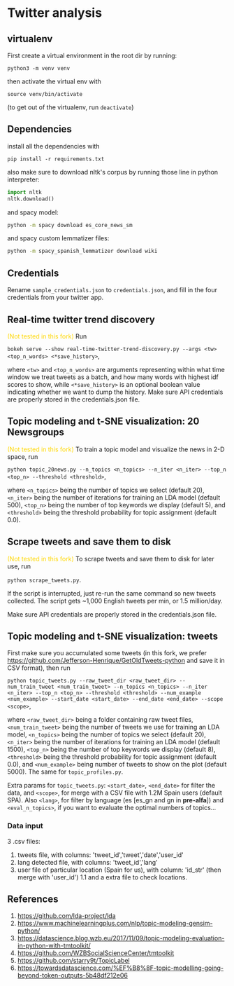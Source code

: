 # Twitter analysis


## virtualenv

First create a virtual environment in the root dir by running:

`python3 -m venv venv`

then activate the virtual env with

`source venv/bin/activate`

(to get out of the virtualenv, run `deactivate`)


## Dependencies

install all the dependencies with

`pip install -r requirements.txt`

also make sure to download nltk's corpus by running those line in python
interpreter:

```python
import nltk
nltk.download()
```
and spacy model:

```bash
python -m spacy download es_core_news_sm
```
and spacy custom lemmatizer files:

```bash
python -m spacy_spanish_lemmatizer download wiki
```



## Credentials

Rename `sample_credentials.json` to `credentials.json`, and fill in the four
credentials from your twitter app.


## Real-time twitter trend discovery 

<span style="color:gold">(Not tested in this fork)</span> Run 

`bokeh serve --show real-time-twitter-trend-discovery.py --args <tw>
<top_n_words> <*save_history>`, 

where `<tw>` and `<top_n_words>` are arguments
representing within what time window we treat tweets as a batch, and how many
words with highest idf scores to show, while `<*save_history>` is an optional
boolean value indicating whether we want to dump the history. Make sure API
credentials are properly stored in the credentials.json file.


## Topic modeling and t-SNE visualization: 20 Newsgroups

<span style="color:gold">(Not tested in this fork)</span> To train a topic model and visualize the news in 2-D space, run

`python topic_20news.py --n_topics <n_topics> --n_iter <n_iter>
--top_n <top_n> --threshold <threshold>`,
  
 where `<n_topics>` being the number
of topics we select (default 20), `<n_iter>` being the number of iterations
for training an LDA model (default 500), `<top_n>` being the number of top
keywords we display (default 5), and `<threshold>` being the threshold
probability for topic assignment (default 0.0).


## Scrape tweets and save them to disk

<span style="color:gold">(Not tested in this fork)</span> To scrape tweets and save them to disk for later use, run

`python scrape_tweets.py`. 

If the script is interrupted, just re-run the same
command so new tweets collected. The script gets ~1,000 English tweets per min,
or 1.5 million/day.

Make sure API credentials are properly stored in the credentials.json file.


## Topic modeling and t-SNE visualization: tweets

First make sure you accumulated some tweets (in this fork, we prefer https://github.com/Jefferson-Henrique/GetOldTweets-python and save it in CSV format), then run 

`python topic_tweets.py
--raw_tweet_dir <raw_tweet_dir> --num_train_tweet <num_train_tweet>
--n_topics <n_topics> --n_iter <n_iter> --top_n <top_n> --threshold <threshold>
--num_example <num_example> --start_date <start_date> --end_date <end_date> --scope <scope>`, 

where `<raw_tweet_dir>` being a folder containing
raw tweet files, `<num_train_tweet>` being the number of tweets we use for
training an LDA model, `<n_topics>` being the number of topics we select
(default 20), `<n_iter>` being the number of iterations for training an LDA
model (default 1500), `<top_n>` being the number of top keywords we display
(default 8), `<threshold>` being the threshold probability for topic assignment
(default 0.0), and `<num_example>` being number of tweets to show on the plot
(default 5000). The same for `topic_profiles.py`.

Extra params for `topic_tweets.py`: `<start_date>`, `<end_date>` for filter the data, and `<scope>`, for merge with a CSV file with 1.2M Spain users (default SPA).
Also `<lang>`, for filter by language (es [es_gn and gn in **pre-alfa**]) and `<eval_n_topics>`, if you want to evaluate the optimal numbers of topics...

### Data input
3 .csv files:
1. tweets file, with columns: 'tweet_id','tweet','date','user_id'
1. lang detected file, with columns: 'tweet_id','lang'
1. user file of particular location (Spain for us), with column: 'id_str' (then merge with 'user_id') 
1.1 and a extra file to check locations.


## References
1. https://github.com/lda-project/lda
1. https://www.machinelearningplus.com/nlp/topic-modeling-gensim-python/
1. https://datascience.blog.wzb.eu/2017/11/09/topic-modeling-evaluation-in-python-with-tmtoolkit/
1. https://github.com/WZBSocialScienceCenter/tmtoolkit
1. https://github.com/starry9t/TopicLabel
1. https://towardsdatascience.com/%EF%B8%8F-topic-modelling-going-beyond-token-outputs-5b48df212e06
